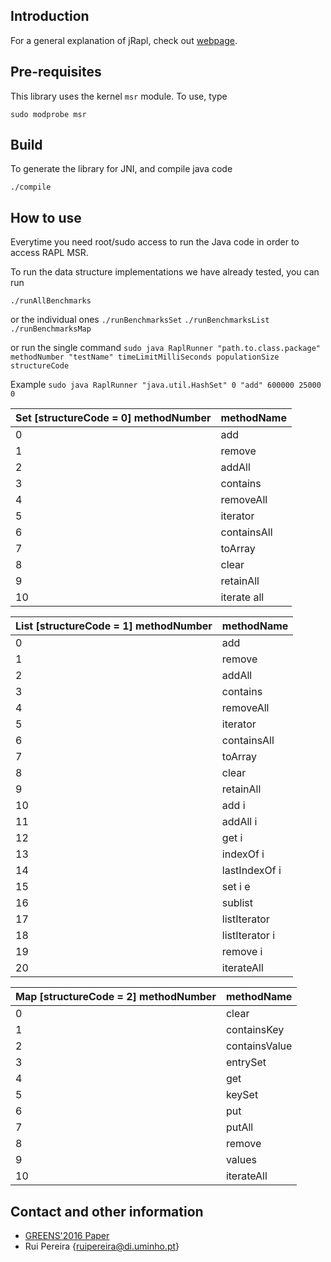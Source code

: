 Introduction
--------------------------------------------------------------

For a general explanation of jRapl, check out [webpage](http://kliu20.github.io/jRAPL/).

Pre-requisites
--------------------------------------------------------------

This library uses the kernel `msr` module. To use, type

```
sudo modprobe msr
```

Build
--------------------------------------------------------------

To generate the library for JNI, and compile java code

```
./compile
```

How to use
--------------------------------------------------------------

Everytime you need root/sudo access to run the Java code in order to access RAPL MSR.

To run the data structure implementations we have already tested, you can run

`./runAllBenchmarks`

or the individual ones
`./runBenchmarksSet`
`./runBenchmarksList`
`./runBenchmarksMap`

or run the single command
`sudo java RaplRunner "path.to.class.package" methodNumber "testName" timeLimitMilliSeconds populationSize structureCode`

Example
`sudo java RaplRunner "java.util.HashSet" 0 "add" 600000 25000 0`

| Set [structureCode = 0] methodNumber | methodName |
| --- | --- |
| 0 | add |
| 1 | remove |
| 2 | addAll |
| 3 | contains |
| 4 | removeAll |
| 5 | iterator |
| 6 | containsAll |
| 7 | toArray |
| 8 | clear |
| 9 | retainAll |
| 10 | iterate all |

| List [structureCode = 1] methodNumber | methodName |
| --- | --- |
| 0 | add |
| 1 | remove |
| 2 | addAll |
| 3 | contains |
| 4 | removeAll |
| 5 | iterator |
| 6 | containsAll |
| 7 | toArray |
| 8 | clear |
| 9 | retainAll |
| 10 | add i |
| 11 | addAll i |
| 12 | get i |
| 13 | indexOf i |
| 14 | lastIndexOf i |
| 15 | set i e |
| 16 | sublist |
| 17 | listIterator |
| 18 | listIterator i |
| 19 | remove i |
| 20 | iterateAll |

| Map [structureCode = 2] methodNumber | methodName |
| --- | --- |
| 0 | clear |
| 1 | containsKey |
| 2 | containsValue |
| 3 | entrySet |
| 4 | get |
| 5 | keySet |
| 6 | put |
| 7 | putAll |
| 8 | remove |
| 9 | values |
| 10 | iterateAll |

Contact and other information
--------------------------------------------------------------
- [GREENS'2016 Paper](http://greenlab.di.uminho.pt/wp-content/uploads/2016/04/greens.pdf)
- Rui Pereira {ruipereira@di.uminho.pt}
